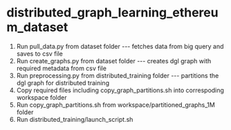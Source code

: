 # distributed_graph_learning_ethereum_dataset

1) Run pull_data.py from dataset folder --- fetches data from big query and saves to csv file
2) Run create_graphs.py from dataset folder --- creates dgl graph with required metadata from csv file
3) Run preprocessing.py from distributed_training folder --- partitions the dgl graph for distributed training
4) Copy required files including copy_graph_partitions.sh into correspoding workspace folder
5) Run copy_graph_partitions.sh from workspace/partitioned_graphs_1M folder
6) Run distributed_training/launch_script.sh
